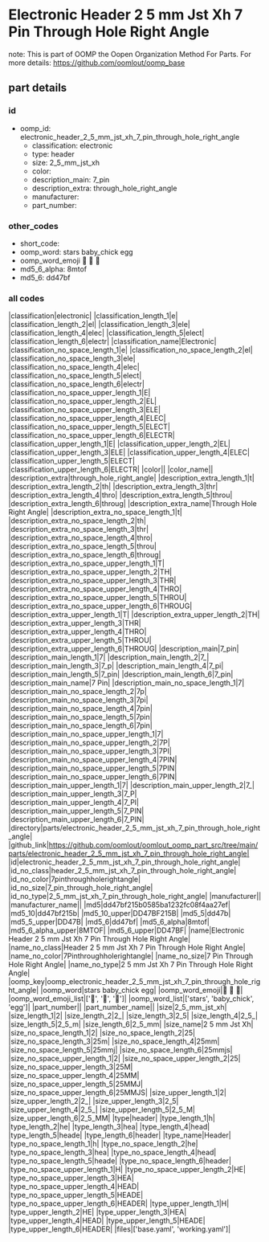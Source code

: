 # Electronic Header 2 5 mm Jst Xh 7 Pin Through Hole Right Angle  

note: This is part of OOMP the Oopen Organization Method For Parts. For more details: https://github.com/oomlout/oomp_base

##  part details





### id
* oomp_id: electronic_header_2_5_mm_jst_xh_7_pin_through_hole_right_angle
  * classification: electronic
  * type: header
  * size: 2_5_mm_jst_xh
  * color: 
  * description_main: 7_pin
  * description_extra: through_hole_right_angle
  * manufacturer: 
  * part_number: 

### other_codes
* short_code: 
* oomp_word: stars baby_chick egg
* oomp_word_emoji :stars: :baby_chick: :egg:
* md5_6_alpha: 8mtof
* md5_6: dd47bf

### all codes 
|classification|electronic|
|classification_length_1|e|
|classification_length_2|el|
|classification_length_3|ele|
|classification_length_4|elec|
|classification_length_5|elect|
|classification_length_6|electr|
|classification_name|Electronic|
|classification_no_space_length_1|e|
|classification_no_space_length_2|el|
|classification_no_space_length_3|ele|
|classification_no_space_length_4|elec|
|classification_no_space_length_5|elect|
|classification_no_space_length_6|electr|
|classification_no_space_upper_length_1|E|
|classification_no_space_upper_length_2|EL|
|classification_no_space_upper_length_3|ELE|
|classification_no_space_upper_length_4|ELEC|
|classification_no_space_upper_length_5|ELECT|
|classification_no_space_upper_length_6|ELECTR|
|classification_upper_length_1|E|
|classification_upper_length_2|EL|
|classification_upper_length_3|ELE|
|classification_upper_length_4|ELEC|
|classification_upper_length_5|ELECT|
|classification_upper_length_6|ELECTR|
|color||
|color_name||
|description_extra|through_hole_right_angle|
|description_extra_length_1|t|
|description_extra_length_2|th|
|description_extra_length_3|thr|
|description_extra_length_4|thro|
|description_extra_length_5|throu|
|description_extra_length_6|throug|
|description_extra_name|Through Hole Right Angle|
|description_extra_no_space_length_1|t|
|description_extra_no_space_length_2|th|
|description_extra_no_space_length_3|thr|
|description_extra_no_space_length_4|thro|
|description_extra_no_space_length_5|throu|
|description_extra_no_space_length_6|throug|
|description_extra_no_space_upper_length_1|T|
|description_extra_no_space_upper_length_2|TH|
|description_extra_no_space_upper_length_3|THR|
|description_extra_no_space_upper_length_4|THRO|
|description_extra_no_space_upper_length_5|THROU|
|description_extra_no_space_upper_length_6|THROUG|
|description_extra_upper_length_1|T|
|description_extra_upper_length_2|TH|
|description_extra_upper_length_3|THR|
|description_extra_upper_length_4|THRO|
|description_extra_upper_length_5|THROU|
|description_extra_upper_length_6|THROUG|
|description_main|7_pin|
|description_main_length_1|7|
|description_main_length_2|7_|
|description_main_length_3|7_p|
|description_main_length_4|7_pi|
|description_main_length_5|7_pin|
|description_main_length_6|7_pin|
|description_main_name|7 Pin|
|description_main_no_space_length_1|7|
|description_main_no_space_length_2|7p|
|description_main_no_space_length_3|7pi|
|description_main_no_space_length_4|7pin|
|description_main_no_space_length_5|7pin|
|description_main_no_space_length_6|7pin|
|description_main_no_space_upper_length_1|7|
|description_main_no_space_upper_length_2|7P|
|description_main_no_space_upper_length_3|7PI|
|description_main_no_space_upper_length_4|7PIN|
|description_main_no_space_upper_length_5|7PIN|
|description_main_no_space_upper_length_6|7PIN|
|description_main_upper_length_1|7|
|description_main_upper_length_2|7_|
|description_main_upper_length_3|7_P|
|description_main_upper_length_4|7_PI|
|description_main_upper_length_5|7_PIN|
|description_main_upper_length_6|7_PIN|
|directory|parts/electronic_header_2_5_mm_jst_xh_7_pin_through_hole_right_angle|
|github_link|https://github.com/oomlout/oomlout_oomp_part_src/tree/main/parts/electronic_header_2_5_mm_jst_xh_7_pin_through_hole_right_angle|
|id|electronic_header_2_5_mm_jst_xh_7_pin_through_hole_right_angle|
|id_no_class|header_2_5_mm_jst_xh_7_pin_through_hole_right_angle|
|id_no_color|7pinthroughholerightangle|
|id_no_size|7_pin_through_hole_right_angle|
|id_no_type|2_5_mm_jst_xh_7_pin_through_hole_right_angle|
|manufacturer||
|manufacturer_name||
|md5|dd47bf215b0585ba1232fc08f4aa27ef|
|md5_10|dd47bf215b|
|md5_10_upper|DD47BF215B|
|md5_5|dd47b|
|md5_5_upper|DD47B|
|md5_6|dd47bf|
|md5_6_alpha|8mtof|
|md5_6_alpha_upper|8MTOF|
|md5_6_upper|DD47BF|
|name|Electronic Header 2 5 mm Jst Xh 7 Pin Through Hole Right Angle|
|name_no_class|Header 2 5 mm Jst Xh 7 Pin Through Hole Right Angle|
|name_no_color|7Pinthroughholerightangle|
|name_no_size|7 Pin Through Hole Right Angle|
|name_no_type|2 5 mm Jst Xh 7 Pin Through Hole Right Angle|
|oomp_key|oomp_electronic_header_2_5_mm_jst_xh_7_pin_through_hole_right_angle|
|oomp_word|stars baby_chick egg|
|oomp_word_emoji|:stars: :baby_chick: :egg:|
|oomp_word_emoji_list|[':stars:', ':baby_chick:', ':egg:']|
|oomp_word_list|['stars', 'baby_chick', 'egg']|
|part_number||
|part_number_name||
|size|2_5_mm_jst_xh|
|size_length_1|2|
|size_length_2|2_|
|size_length_3|2_5|
|size_length_4|2_5_|
|size_length_5|2_5_m|
|size_length_6|2_5_mm|
|size_name|2 5 mm Jst Xh|
|size_no_space_length_1|2|
|size_no_space_length_2|25|
|size_no_space_length_3|25m|
|size_no_space_length_4|25mm|
|size_no_space_length_5|25mmj|
|size_no_space_length_6|25mmjs|
|size_no_space_upper_length_1|2|
|size_no_space_upper_length_2|25|
|size_no_space_upper_length_3|25M|
|size_no_space_upper_length_4|25MM|
|size_no_space_upper_length_5|25MMJ|
|size_no_space_upper_length_6|25MMJS|
|size_upper_length_1|2|
|size_upper_length_2|2_|
|size_upper_length_3|2_5|
|size_upper_length_4|2_5_|
|size_upper_length_5|2_5_M|
|size_upper_length_6|2_5_MM|
|type|header|
|type_length_1|h|
|type_length_2|he|
|type_length_3|hea|
|type_length_4|head|
|type_length_5|heade|
|type_length_6|header|
|type_name|Header|
|type_no_space_length_1|h|
|type_no_space_length_2|he|
|type_no_space_length_3|hea|
|type_no_space_length_4|head|
|type_no_space_length_5|heade|
|type_no_space_length_6|header|
|type_no_space_upper_length_1|H|
|type_no_space_upper_length_2|HE|
|type_no_space_upper_length_3|HEA|
|type_no_space_upper_length_4|HEAD|
|type_no_space_upper_length_5|HEADE|
|type_no_space_upper_length_6|HEADER|
|type_upper_length_1|H|
|type_upper_length_2|HE|
|type_upper_length_3|HEA|
|type_upper_length_4|HEAD|
|type_upper_length_5|HEADE|
|type_upper_length_6|HEADER|
|files|['base.yaml', 'working.yaml']|
